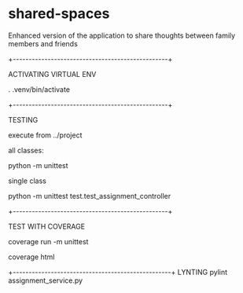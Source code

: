 # shared-spaces
Enhanced version of the application to share thoughts between family members and friends

+-------------------------------------------------+

ACTIVATING VIRTUAL ENV

. .venv/bin/activate

+-------------------------------------------------+

TESTING

execute from ../project

all classes:

python -m unittest

single class

python -m unittest test.test_assignment_controller

+-------------------------------------------------+

TEST WITH COVERAGE

coverage run -m unittest

coverage html

+--------------------------------------------------+
LYNTING
pylint assignment_service.py